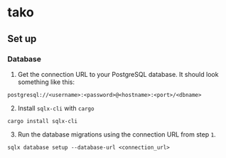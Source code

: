 # tako

## Set up
### Database
1. Get the connection URL to your PostgreSQL database. It should look something like this:
```
postgresql://<username>:<password>@<hostname>:<port>/<dbname>
```
2. Install `sqlx-cli` with `cargo`
```
cargo install sqlx-cli
```
3. Run the database migrations using the connection URL from step `1`.
```
sqlx database setup --database-url <connection_url>
```
